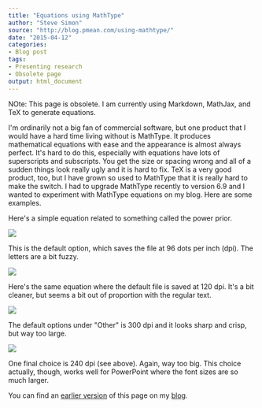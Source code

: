 ```yaml
---
title: "Equations using MathType"
author: "Steve Simon"
source: "http://blog.pmean.com/using-mathtype/"
date: "2015-04-12"
categories:
- Blog post
tags:
- Presenting research
- Obsolete page
output: html_document
---
```


NOte: This page is obsolete. I am currently using Markdown, MathJax, and TeX to generate equations.

I'm ordinarily not a big fan of commercial software, but one product that I would have a hard time living without is MathType. It produces mathematical equations with ease and the appearance is almost always perfect. It's hard to do this, especially with equations have lots of superscripts and subscripts. You get the size or spacing wrong and all of a sudden things look really ugly and it is hard to fix. TeX is a very good product, too, but I have grown so used to MathType that it is really hard to make the switch. I had to upgrade MathType recently to version 6.9 and I wanted to experiment with MathType equations on my blog. Here are some examples.

<!---More--->

Here's a simple equation related to something called the power prior.

![](http://www.pmean.com/new-images/15/using-mathtype01.png)

This is the default option, which saves the file at 96 dots per inch (dpi). The letters are a bit fuzzy.

![](http://www.pmean.com/new-images/15/using-mathtype02.gif)

Here's the same equation where the default file is saved at 120 dpi. It's a bit cleaner, but seems a bit out of proportion with the regular text.

![](http://www.pmean.com/new-images/15/using-mathtype03.gif)

The default options under "Other" is 300 dpi and it looks sharp and crisp, but way too large.

![](http://www.pmean.com/new-images/15/using-mathtype04.gif)

One final choice is 240 dpi (see above). Again, way too big. This choice actually, though, works well for PowerPoint where the font sizes are so much larger.

You can find an [earlier version][sim1] of this page on my [blog][sim2].

[sim1]: http://blog.pmean.com/using-mathtype/
[sim2]: http://blog.pmean.com



